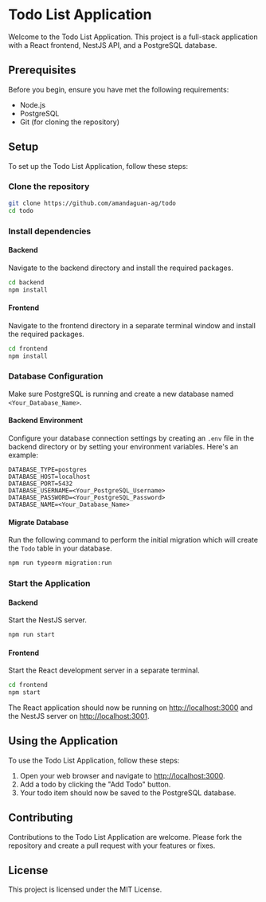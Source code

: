 # Todo List Application

Welcome to the Todo List Application. This project is a full-stack application with a React frontend, NestJS API, and a PostgreSQL database.

## Prerequisites

Before you begin, ensure you have met the following requirements:

- Node.js 
- PostgreSQL
- Git (for cloning the repository)

## Setup

To set up the Todo List Application, follow these steps:

### Clone the repository

```sh
git clone https://github.com/amandaguan-ag/todo
cd todo
```

### Install dependencies

#### Backend

Navigate to the backend directory and install the required packages.

```sh
cd backend
npm install
```

#### Frontend

Navigate to the frontend directory in a separate terminal window and install the required packages.

```sh
cd frontend
npm install
```

### Database Configuration

Make sure PostgreSQL is running and create a new database named `<Your_Database_Name>`.

#### Backend Environment

Configure your database connection settings by creating an `.env` file in the backend directory or by setting your environment variables. Here's an example:

```plaintext
DATABASE_TYPE=postgres
DATABASE_HOST=localhost
DATABASE_PORT=5432
DATABASE_USERNAME=<Your_PostgreSQL_Username>
DATABASE_PASSWORD=<Your_PostgreSQL_Password>
DATABASE_NAME=<Your_Database_Name>
```

#### Migrate Database

Run the following command to perform the initial migration which will create the `Todo` table in your database.

```sh
npm run typeorm migration:run
```

### Start the Application

#### Backend

Start the NestJS server.

```sh
npm run start
```

#### Frontend

Start the React development server in a separate terminal.

```sh
cd frontend
npm start
```

The React application should now be running on [http://localhost:3000](http://localhost:3000) and the NestJS server on [http://localhost:3001](http://localhost:3001).

## Using the Application

To use the Todo List Application, follow these steps:

1. Open your web browser and navigate to [http://localhost:3000](http://localhost:3000).
2. Add a todo by clicking the "Add Todo" button.
3. Your todo item should now be saved to the PostgreSQL database.

## Contributing

Contributions to the Todo List Application are welcome. Please fork the repository and create a pull request with your features or fixes.

## License

This project is licensed under the MIT License.
